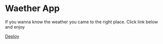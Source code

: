 # Waether App
If you wanna know the weather you came to the right place.
Click link below and enjoy

[Deploy](https://p1aer-weather.netlify.app/)
